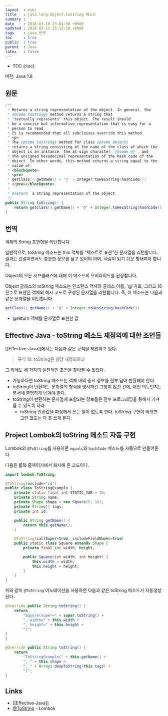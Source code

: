 ```yaml
---
layout  : wiki
title   : java.lang.Object.toString 메소드
summary :
date    : 2018-03-10 23:04:50 +0900
updated : 2018-03-11 15:12:10 +0900
tags    : java 번역
toc     : true
public  : true
parent  : Java
latex   : false
---
```

* TOC
{:toc}

버전: Java 1.8

## 원문

```java
/**
 * Returns a string representation of the object. In general, the
 * {@code toString} method returns a string that
 * "textually represents" this object. The result should
 * be a concise but informative representation that is easy for a
 * person to read.
 * It is recommended that all subclasses override this method.
 * <p>
 * The {@code toString} method for class {@code Object}
 * returns a string consisting of the name of the class of which the
 * object is an instance, the at-sign character `{@code @}', and
 * the unsigned hexadecimal representation of the hash code of the
 * object. In other words, this method returns a string equal to the
 * value of:
 * <blockquote>
 * <pre>
 * getClass().getName() + '@' + Integer.toHexString(hashCode())
 * </pre></blockquote>
 *
 * @return  a string representation of the object.
 */
public String toString() {
    return getClass().getName() + "@" + Integer.toHexString(hashCode());
}
```

## 번역

객체의 String 표현형을 리턴합니다.

일반적으로, toString 메소드는 this 객체를 "텍스트로 표현"한 문자열을 리턴합니다.
결과는 간결하면서도 충분한 정보를 담고 있어야 하며, 사람이 읽기 쉬운 형태여야 합니다.

Object의 모든 서브클래스에 대해 이 메소드의 오버라이드를 권장합니다.

Object 클래스의 toString 메소드는 인스턴스 객체의 클래스 이름, '@'기호, 그리고 16진수로 표현된 객체의 해시 코드로 구성된 문자열을 리턴합니다.
즉, 이 메소드는 다음과 같은 문자열을 리턴합니다.

```java
getClass().getName() + '@' + Integer.toHexString(hashCode())
```

* @return 객체를 문자열로 표현한 값

## Effective Java - toString 메소드 재정의에 대한 조언들

[[Effective-Java]]에서는 다음과 같은 규칙을 제안하고 있다.

> 규칙 10. toString은 항상 재정의하라

그 외에도 세 가지의 실천적인 조언을 찾아볼 수 있었다.

* 가능하다면 toString 메소드는 객체 내의 중요 정보를 전부 담아 반환해야 한다.
* toString이 반환하는 문자열의 형식을 명시하건 그렇지 않건 간에, 어떤 의도인지는 문서에 분명하게 남겨야 한다.
* toString이 반환하는 문자열에 포함되는 정보들은 전부 프로그래밍을 통해서 가져올 수 있도록 하라.
    * toString 반환값을 파싱해서 쓰는 일이 없도록 한다. toString 구현이 바뀌면 그런 코드는 다 못 쓰게 된다.


## Project Lombok의 toString 메소드 자동 구현

Lombok의 `@ToString`를 사용하면 `equals`와 `hashCode` 메소드를 자동으로 만들어준다.

다음은 롬복 홈페이지에서 복사해 온 코드이다.

```java
import lombok.ToString;

@ToString(exclude="id")
public class ToStringExample {
    private static final int STATIC_VAR = 10;
    private String name;
    private Shape shape = new Square(5, 10);
    private String[] tags;
    private int id;

    public String getName() {
        return this.getName();
    }

    @ToString(callSuper=true, includeFieldNames=true)
    public static class Square extends Shape {
        private final int width, height;

        public Square(int width, int height) {
            this.width = width;
            this.height = height;
        }
    }
}
```

위와 같이 `@ToString` 어노테이션을 사용하면 다음과 같은 toString 메소드가 자동생성된다.

```java
@Override public String toString() {
    return
        "Square(super=" + super.toString() +
        ", width=" + this.width +
        ", height=" + this.height +
        ")";
}
}

@Override public String toString() {
    return
        "ToStringExample(" + this.getName() +
        ", " + this.shape +
        ", " + Arrays.deepToString(this.tags) +
        ")";
}
```

## Links

* [[Effective-Java]]
* [@ToString](https://projectlombok.org/features/ToString) - Lombok
